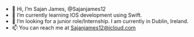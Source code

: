 - 👋 Hi, I’m Sajan James, @Sajanjames12
- 🌱 I’m currently learning IOS development using Swift. 
- 💞️ I’m looking for a junior role/Internship. I am currently in Dublin, Ireland.
- 📫 You can reach me at Sajanjames12@icloud.com

<!---
Sajanjames12/Sajanjames12 is a ✨ special ✨ repository because its `README.md` (this file) appears on your GitHub profile.
You can click the Preview link to take a look at your changes.
--->
